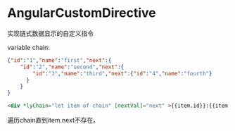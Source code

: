 # AngularCustomDirective

实现链式数据显示的自定义指令 

variable chain:
```json
{"id":"1","name":"first","next":{
    "id":"2","name":"second","next":{
        "id":"3","name":"third","next":{"id":"4","name":"fourth"}
      }
    }
}

```
```html
<div *lyChain="let item of chain" [nextVal]="next" >{{item.id}}:{{item.name}}</div>
```
遍历chain直到item.next不存在。
